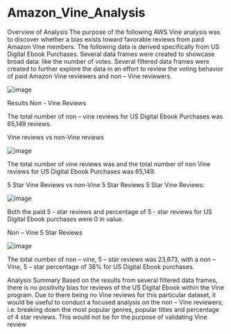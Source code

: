 # Amazon_Vine_Analysis

Overview of Analysis 
The purpose of the following AWS Vine analysis was to discover whether a bias exists toward favorable reviews from paid Amazon Vine members. 
The following data is derived specifically from US Digital Ebook Purchases. Several data frames were created to showcase broad data: like the number of votes. Several filtered data frames were created to further explore the data in an effort to review the voting behavior of paid Amazon Vine reviewers and non – Vine reviewers. 

![image](https://user-images.githubusercontent.com/102800315/182062907-401cd431-ff64-42c5-8ad3-7f5a051e9d15.png)




Results
Non - Vine Reviews
 
The total number of non – vine reviews for US Digital Ebook Purchases was 65,149 reviews. 

Vine reviews vs non-Vine reviews 

![image](https://user-images.githubusercontent.com/102800315/182063000-ec76d2a6-4428-4341-be75-df81b1aba6c9.png)



The total number of vine reviews was and the total number of non Vine reviews for US Digital Ebook Purchases was 65,149.

5 Star Vine Reviews vs non-Vine 5 Star Reviews
5 Star Vine Reviews:
 
 ![image](https://user-images.githubusercontent.com/102800315/182063066-587f0170-183a-46ce-b924-a5c9cd8791fd.png)


Both the paid 5 - star reviews and percentage of 5 - star reviews for US Digital Ebook purchases were 0 in value. 

Non – Vine 5 Star Reviews


 ![image](https://user-images.githubusercontent.com/102800315/182063135-83a4d075-1971-4277-a7e8-136e3abfc6c9.png)


The total number of non – vine, 5 – star reviews was 23,673, with a non – Vine, 5 – star percentage of 38% for US Digital Ebook purchases. 

Analysis Summary
Based on the results from several filtered data frames, there is no positivity bias for reviews of the US Digital Ebook within the Vine program. Due to there being no Vine reviews for this particular dataset, it would be useful to conduct a focused analysis on the non – Vine reviewers; i.e. breaking down the most popular genres, popular titles and percentage of 4 star reviews. This would not be for the purpose of validating Vine review
